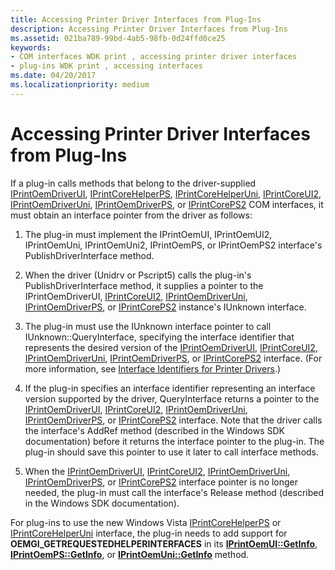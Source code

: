 ```yaml
---
title: Accessing Printer Driver Interfaces from Plug-Ins
description: Accessing Printer Driver Interfaces from Plug-Ins
ms.assetid: 021ba789-99bd-4ab5-98fb-0d24ffd0ce25
keywords:
- COM interfaces WDK print , accessing printer driver interfaces
- plug-ins WDK print , accessing interfaces
ms.date: 04/20/2017
ms.localizationpriority: medium
---
```


# Accessing Printer Driver Interfaces from Plug-Ins





If a plug-in calls methods that belong to the driver-supplied [IPrintOemDriverUI](iprintoemdriverui-com-interface.md), [IPrintCoreHelperPS](https://docs.microsoft.com/windows-hardware/drivers/ddi/content/prcomoem/nn-prcomoem-iprintcorehelperps), [IPrintCoreHelperUni](https://docs.microsoft.com/windows-hardware/drivers/ddi/content/prcomoem/nn-prcomoem-iprintcorehelperuni), [IPrintCoreUI2](iprintcoreui2-com-interface.md), [IPrintOemDriverUni](iprintoemdriveruni-com-interface.md), [IPrintOemDriverPS](iprintoemdriverps-com-interface.md), or [IPrintCorePS2](iprintcoreps2-com-interface.md) COM interfaces, it must obtain an interface pointer from the driver as follows:

1.  The plug-in must implement the IPrintOemUI, IPrintOemUI2, IPrintOemUni, IPrintOemUni2, IPrintOemPS, or IPrintOemPS2 interface's PublishDriverInterface method.

2.  When the driver (Unidrv or Pscript5) calls the plug-in's PublishDriverInterface method, it supplies a pointer to the IPrintOemDriverUI, [IPrintCoreUI2](iprintcoreui2-com-interface.md), [IPrintOemDriverUni](iprintoemdriveruni-com-interface.md), [IPrintOemDriverPS](iprintoemdriverps-com-interface.md), or [IPrintCorePS2](iprintcoreps2-com-interface.md) instance's IUnknown interface.

3.  The plug-in must use the IUnknown interface pointer to call IUnknown::QueryInterface, specifying the interface identifier that represents the desired version of the [IPrintOemDriverUI](iprintoemdriverui-com-interface.md), [IPrintCoreUI2](iprintcoreui2-com-interface.md), [IPrintOemDriverUni](iprintoemdriveruni-com-interface.md), [IPrintOemDriverPS](iprintoemdriverps-com-interface.md), or [IPrintCorePS2](iprintcoreps2-com-interface.md) interface. (For more information, see [Interface Identifiers for Printer Drivers](interface-identifiers-for-printer-drivers.md).)

4.  If the plug-in specifies an interface identifier representing an interface version supported by the driver, QueryInterface returns a pointer to the [IPrintOemDriverUI](iprintoemdriverui-com-interface.md), [IPrintCoreUI2](iprintcoreui2-com-interface.md), [IPrintOemDriverUni](iprintoemdriveruni-com-interface.md), [IPrintOemDriverPS](iprintoemdriverps-com-interface.md), or [IPrintCorePS2](iprintcoreps2-com-interface.md) interface. Note that the driver calls the interface's AddRef method (described in the Windows SDK documentation) before it returns the interface pointer to the plug-in. The plug-in should save this pointer to use it later to call interface methods.

5.  When the [IPrintOemDriverUI](iprintoemdriverui-com-interface.md), [IPrintCoreUI2](iprintcoreui2-com-interface.md), [IPrintOemDriverUni](iprintoemdriveruni-com-interface.md), [IPrintOemDriverPS](iprintoemdriverps-com-interface.md), or [IPrintCorePS2](iprintcoreps2-com-interface.md) interface pointer is no longer needed, the plug-in must call the interface's Release method (described in the Windows SDK documentation).

For plug-ins to use the new Windows Vista [IPrintCoreHelperPS](https://docs.microsoft.com/windows-hardware/drivers/ddi/content/prcomoem/nn-prcomoem-iprintcorehelperps) or [IPrintCoreHelperUni](https://docs.microsoft.com/windows-hardware/drivers/ddi/content/prcomoem/nn-prcomoem-iprintcorehelperuni) interface, the plug-in needs to add support for **OEMGI\_GETREQUESTEDHELPERINTERFACES** in its [**IPrintOemUI::GetInfo**](https://docs.microsoft.com/windows-hardware/drivers/ddi/content/prcomoem/nf-prcomoem-iprintoemui-getinfo), [**IPrintOemPS::GetInfo**](https://docs.microsoft.com/windows-hardware/drivers/ddi/content/prcomoem/nf-prcomoem-iprintoemps-getinfo), or [**IPrintOemUni::GetInfo**](https://docs.microsoft.com/windows-hardware/drivers/ddi/content/prcomoem/nf-prcomoem-iprintoemuni-getinfo) method.

 

 




